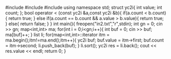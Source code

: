 #include<iostream>
#include<map>
#include<list>
using namespace std;
struct yc2i{
	int value;
	int count;
};
bool operator < (const yc2i &a,const yc2i &b){
	if(a.count < b.count){
		return true;
	}
	else if(a.count == b.count && a.value > b.value){
		return true;
	}
	else{
		return false;
	}
}
int main(){
	freopen("in2.txt","r",stdin);
	int gn = 0;
	cin >> gn;
	map<int,int> ma;
	for(int i = 0;i<gn;i++){
		int buf = 0;
		cin >> buf;
		ma[buf]++;
	}
	list<yc2i> li;
	for(map<int,int>::iterator itm = ma.begin();itm!=ma.end();itm++){
		yc2i buf;
		buf.value = itm->first;
		buf.count = itm->second;
		li.push_back(buf);
	}
	li.sort();
	yc2i res = li.back();
	cout << res.value << endl;
	return 0;
}

